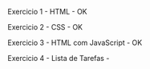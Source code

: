 Exercicio 1 - HTML - OK

Exercicio 2 - CSS - OK

Exercicio 3 - HTML com JavaScript - OK

Exercicio 4 - Lista de Tarefas - 
